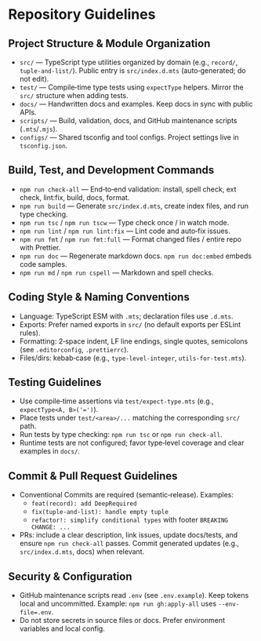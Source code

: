 # Repository Guidelines

## Project Structure & Module Organization

- `src/` — TypeScript type utilities organized by domain (e.g., `record/`, `tuple-and-list/`). Public entry is `src/index.d.mts` (auto‑generated; do not edit).
- `test/` — Compile‑time type tests using `expectType` helpers. Mirror the `src/` structure when adding tests.
- `docs/` — Handwritten docs and examples. Keep docs in sync with public APIs.
- `scripts/` — Build, validation, docs, and GitHub maintenance scripts (`.mts`/`.mjs`).
- `configs/` — Shared tsconfig and tool configs. Project settings live in `tsconfig.json`.

## Build, Test, and Development Commands

- `npm run check-all` — End‑to‑end validation: install, spell check, ext check, lint:fix, build, docs, format.
- `npm run build` — Generate `src/index.d.mts`, create index files, and run type checking.
- `npm run tsc` / `npm run tscw` — Type check once / in watch mode.
- `npm run lint` / `npm run lint:fix` — Lint code and auto‑fix issues.
- `npm run fmt` / `npm run fmt:full` — Format changed files / entire repo with Prettier.
- `npm run doc` — Regenerate markdown docs. `npm run doc:embed` embeds code samples.
- `npm run md` / `npm run cspell` — Markdown and spell checks.

## Coding Style & Naming Conventions

- Language: TypeScript ESM with `.mts`; declaration files use `.d.mts`.
- Exports: Prefer named exports in `src/` (no default exports per ESLint rules).
- Formatting: 2‑space indent, LF line endings, single quotes, semicolons (see `.editorconfig`, `.prettierrc`).
- Files/dirs: kebab‑case (e.g., `type-level-integer`, `utils-for-test.mts`).

## Testing Guidelines

- Use compile‑time assertions via `test/expect-type.mts` (e.g., `expectType<A, B>('=')`).
- Place tests under `test/<area>/...` matching the corresponding `src/` path.
- Run tests by type checking: `npm run tsc` or `npm run check-all`.
- Runtime tests are not configured; favor type‑level coverage and clear examples in `docs/`.

## Commit & Pull Request Guidelines

- Conventional Commits are required (semantic‑release). Examples:
    - `feat(record): add DeepRequired`
    - `fix(tuple-and-list): handle empty tuple`
    - `refactor!: simplify conditional types` with footer `BREAKING CHANGE: ...`
- PRs: include a clear description, link issues, update docs/tests, and ensure `npm run check-all` passes. Commit generated updates (e.g., `src/index.d.mts`, docs) when relevant.

## Security & Configuration

- GitHub maintenance scripts read `.env` (see `.env.example`). Keep tokens local and uncommitted. Example: `npm run gh:apply-all` uses `--env-file=.env`.
- Do not store secrets in source files or docs. Prefer environment variables and local config.
